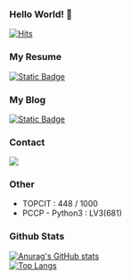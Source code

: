 ### Hello World! 👋

<!--
**minchoCoin/minchoCoin** is a ✨ _special_ ✨ repository because its `README.md` (this file) appears on your GitHub profile.

Here are some ideas to get you started:

- 🔭 I’m currently working on ...
- 🌱 I’m currently learning ...
- 👯 I’m looking to collaborate on ...
- 🤔 I’m looking for help with ...
- 💬 Ask me about ...
- 📫 How to reach me: ...
- 😄 Pronouns: ...
- ⚡ Fun fact: ...
-->
[![Hits](https://hits.seeyoufarm.com/api/count/incr/badge.svg?url=https%3A%2F%2Fgithub.com%2FminchoCoin&count_bg=%23159488&title_bg=%23555555&icon=&icon_color=%23E7E7E7&title=hits&edge_flat=false)](https://hits.seeyoufarm.com)

### My Resume
<a href="https://minchocoin.github.io/resume/">
<img alt="Static Badge" src="https://img.shields.io/badge/RESUME-gray?logo=readme&logoColor=white">
</a>

### My Blog
 <a href="https://minchocoin.github.io/">
        <img alt="Static Badge" src="https://img.shields.io/badge/BLOG-beige?logo=github&logoColor=black">
    </a>

### Contact
<a href="mailto:taehun5508@gmail.com">
        <img src="https://img.shields.io/badge/Gmail-EA4335?style=for-the-badge&logo=Gmail&logoColor=white"> 
    </a>
    
### Other
- TOPCIT : 448 / 1000
- PCCP - Python3 : LV3(681)
### Github Stats

[![Anurag's GitHub stats](https://github-readme-stats.vercel.app/api?username=minchoCoin&theme=tokyonight)](https://github.com/anuraghazra/github-readme-stats)
<br>
[![Top Langs](https://github-readme-stats.vercel.app/api/top-langs/?username=minchoCoin&theme=tokyonight&langs_count=10&layout=compact&exclude_repo=minchoCoin.github.io,stt-service)](https://github.com/anuraghazra/github-readme-stats)
